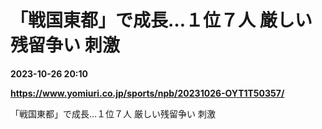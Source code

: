 # 「戦国東都」で成長…１位７人 厳しい残留争い 刺激

**2023-10-26 20:10**

**https://www.yomiuri.co.jp/sports/npb/20231026-OYT1T50357/**

「戦国東都」で成長…１位７人 厳しい残留争い 刺激
